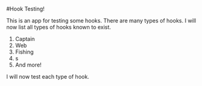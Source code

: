 #Hook Testing!

This is an app for testing some hooks.  There are many types of hooks.  I will now list all types of hooks known to exist.

1. Captain
2. Web
3. Fishing
4. s
5. And more!

I will now test each type of hook.
